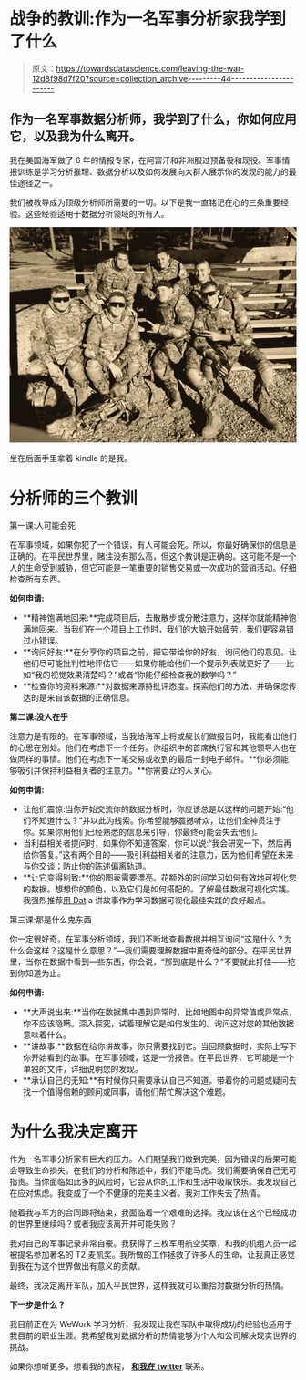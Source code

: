 # 战争的教训:作为一名军事分析家我学到了什么

> 原文：<https://towardsdatascience.com/leaving-the-war-12d8f98d7f20?source=collection_archive---------44----------------------->

## 作为一名军事数据分析师，我学到了什么，你如何应用它，以及我为什么离开。

我在美国海军做了 6 年的情报专家，在阿富汗和非洲服过预备役和现役。军事情报训练是学习分析推理、数据分析以及如何发展向大群人展示你的发现的能力的最佳途径之一。

我们被教导成为顶级分析师所需要的一切。以下是我一直铭记在心的三条重要经验。这些经验适用于数据分析领域的所有人。

![](img/7d6bb900fa36631fc84dc7a1ffdd2162.png)

坐在后面手里拿着 kindle 的是我。

# 分析师的三个教训

第一课:人可能会死

在军事领域，如果你犯了一个错误，有人可能会死。所以，你最好确保你的信息是正确的。在平民世界里，赌注没有那么高，但这个教训是正确的。这可能不是一个人的生命受到威胁，但它可能是一笔重要的销售交易或一次成功的营销活动。仔细检查所有东西。

**如何申请:**

*   **精神饱满地回来:**完成项目后，去散散步或分散注意力，这样你就能精神饱满地回来。当我们在一个项目上工作时，我们的大脑开始疲劳，我们更容易错过小错误。
*   **询问好友:**在分享你的项目之前，把它带给你的好友，询问他们的意见。让他们尽可能批判性地评估它——如果你能给他们一个提示列表就更好了——比如“我的视觉效果清楚吗？”或者“你能仔细检查我的数学吗？”
*   **检查你的资料来源:**对数据来源持批评态度。探索他们的方法，并确保您传达的是来自该数据的正确信息。

**第二课:没人在乎**

注意力是有限的。在军事领域，当我给海军上将或舰长们做报告时，我能看出他们的心思在别处。他们在考虑下一个任务。你组织中的首席执行官和其他领导人也在做同样的事情。他们在考虑下一笔交易或收到的最后一封电子邮件。**你必须能够吸引并保持利益相关者的注意力。**你需要*让*的人关心。

**如何申请:**

*   让他们震惊:当你开始交流你的数据分析时，你应该总是以这样的问题开始:“他们不知道什么？”并以此为线索。你希望能够震撼听众，让他们全神贯注于你。如果你用他们已经熟悉的信息来引导，你最终可能会失去他们。
*   当利益相关者提问时，如果你不知道答案，你可以说:“我会研究一下，然后再给你答复。”这有两个目的——吸引利益相关者的注意力，因为他们希望在未来与你交谈；防止你的陈述偏离轨道。
*   **让它变得别致:**你的图表需要漂亮。花额外的时间学习如何有效地可视化您的数据。想想你的颜色，以及它们是如何搭配的。了解最佳数据可视化实践。我强烈推荐[用 Dat](https://www.amazon.com/Storytelling-Data-Visualization-Business-Professionals/dp/1119002257) a 讲故事作为学习数据可视化最佳实践的良好起点。

第三课:那是什么鬼东西

你一定很好奇。在军事分析领域，我们不断地查看数据并相互询问“这是什么？为什么会这样？这是什么意思？”—我们需要理解数据中更奇怪的部分。在平民世界里，当你在数据中看到一些东西，你会说，“那到底是什么？”不要就此打住——挖到你知道为止。

**如何申请:**

*   **大声说出来:**当你在数据集中遇到异常时，比如地图中的异常值或异常点，你不应该隐瞒。深入探究，试着理解它是如何发生的。询问这对您的其他数据意味着什么。
*   **讲故事:**数据在给你讲故事，你只需要找到它。当回顾数据时，实际上写下你开始看到的故事。在军事领域，这是一份报告。在平民世界，它可能是一个单独的文件，详细说明您的发现。
*   **承认自己的无知:**有时候你只需要承认自己不知道。带着你的问题或疑问去找一个值得信赖的顾问或同事，请他们帮忙解决这个难题。

# 为什么我决定离开

作为一名军事分析家有巨大的压力。人们期望我们做到完美，因为错误的后果可能会导致生命损失。在我们的分析和陈述中，我们不能马虎。我们需要确保自己无可指责。当你面临如此多的风险时，它会从你的工作和生活中吸取快乐。我发现自己在应对焦虑。我变成了一个不健康的完美主义者。我对工作失去了热情。

随着我与军方的合同即将结束，我面临着一个艰难的选择。我应该在这个已经成功的世界里继续吗？或者我应该离开并可能失败？

我对自己的军事记录非常自豪。我获得了三枚军用航空奖章，和我的机组人员一起被提名参加著名的 T2 麦凯奖。我所做的工作拯救了许多人的生命，让我真正感觉到我在为这个世界做出有意义的贡献。

最终，我决定离开军队，加入平民世界，这样我就可以重拾对数据分析的热情。

**下一步是什么？**

我目前正在为 WeWork 学习分析，我发现让我在军队中取得成功的经验也适用于我目前的职业生涯。我希望我对数据分析的热情能够为个人和公司解决现实世界的挑战。

如果你想听更多，想看我的旅程， [**和我在 twitter**](https://twitter.com/_stalsh) 联系。